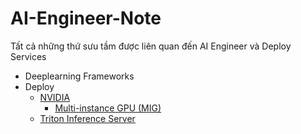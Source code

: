 # AI-Engineer-Note

Tất cả những thứ sưu tầm được liên quan đến AI Engineer và Deploy Services 

- Deeplearning Frameworks
- Deploy
    + [NVIDIA](Deploy/NVIDIA)
        + [Multi-instance GPU (MIG)](Deploy/NVIDIA/docs/multi_instance_gpu.md)
    + [Triton Inference Server](Deploy/Triton-inference-server)
